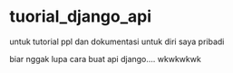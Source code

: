 # tuorial_django_api
untuk tutorial ppl dan dokumentasi untuk diri saya pribadi






biar nggak lupa cara buat api django.... wkwkwkwk
